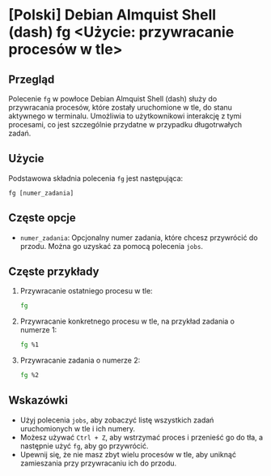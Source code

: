 # [Polski] Debian Almquist Shell (dash) fg <Użycie: przywracanie procesów w tle>

## Przegląd
Polecenie `fg` w powłoce Debian Almquist Shell (dash) służy do przywracania procesów, które zostały uruchomione w tle, do stanu aktywnego w terminalu. Umożliwia to użytkownikowi interakcję z tymi procesami, co jest szczególnie przydatne w przypadku długotrwałych zadań.

## Użycie
Podstawowa składnia polecenia `fg` jest następująca:

```
fg [numer_zadania]
```

## Częste opcje
- `numer_zadania`: Opcjonalny numer zadania, które chcesz przywrócić do przodu. Można go uzyskać za pomocą polecenia `jobs`.

## Częste przykłady

1. Przywracanie ostatniego procesu w tle:
   ```sh
   fg
   ```

2. Przywracanie konkretnego procesu w tle, na przykład zadania o numerze 1:
   ```sh
   fg %1
   ```

3. Przywracanie zadania o numerze 2:
   ```sh
   fg %2
   ```

## Wskazówki
- Użyj polecenia `jobs`, aby zobaczyć listę wszystkich zadań uruchomionych w tle i ich numery.
- Możesz używać `Ctrl + Z`, aby wstrzymać proces i przenieść go do tła, a następnie użyć `fg`, aby go przywrócić.
- Upewnij się, że nie masz zbyt wielu procesów w tle, aby uniknąć zamieszania przy przywracaniu ich do przodu.